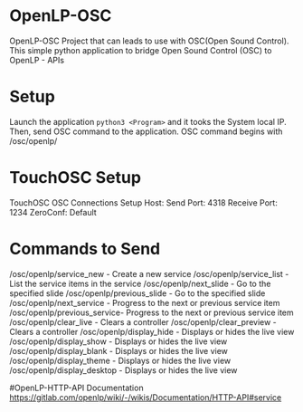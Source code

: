 # OpenLP-OSC

OpenLP-OSC Project that can leads to use with OSC(Open Sound Control). This simple python application to bridge Open Sound Control (OSC) to OpenLP - APIs


# Setup
Launch the application
``python3 <Program>``
and it tooks the System local IP. Then, send OSC command to the application. OSC command begins with /osc/openlp/

# TouchOSC Setup
TouchOSC OSC Connections Setup
  Host: <Machine IP>
  Send Port: 4318
  Receive Port: 1234
  ZeroConf: Default

# Commands to Send
/osc/openlp/service_new     - Create a new service
/osc/openlp/service_list    - List the service items in the service
/osc/openlp/next_slide      - Go to the specified slide
/osc/openlp/previous_slide  - Go to the specified slide
/osc/openlp/next_service    - Progress to the next or previous service item
/osc/openlp/previous_service- Progress to the next or previous service item
/osc/openlp/clear_live       - Clears a controller
/osc/openlp/clear_preview    - Clears a controller
/osc/openlp/display_hide     - Displays or hides the live view
/osc/openlp/display_show     - Displays or hides the live view
/osc/openlp/display_blank    - Displays or hides the live view
/osc/openlp/display_theme    - Displays or hides the live view
/osc/openlp/display_desktop  - Displays or hides the live view


#OpenLP-HTTP-API Documentation
https://gitlab.com/openlp/wiki/-/wikis/Documentation/HTTP-API#service
